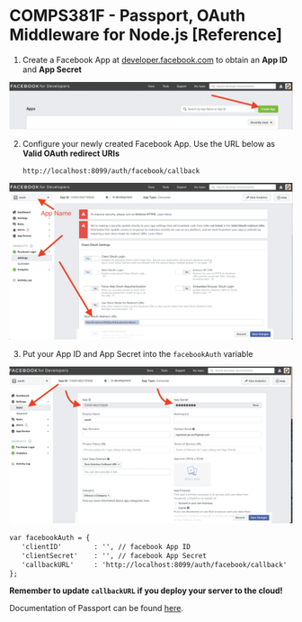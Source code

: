 # COMPS381F - Passport, OAuth Middleware for Node.js [Reference]

1. Create a Facebook App at [developer.facebook.com](https://developer.facebook.com/apps) to obtain an **App ID** and **App Secret**

![Create a Facebook App](fb01.png)

2. Configure your newly created Facebook App.  Use the URL below as **Valid OAuth redirect URIs**

   ```
   http://localhost:8099/auth/facebook/callback
   ```

![Configure your Facebook App](fb02.png)

3. Put your App ID and App Secret into the `facebookAuth` variable

![Configure your Facebook App](fb03.png)

   ```
   var facebookAuth = {
      'clientID'        : '', // facebook App ID
      'clientSecret'    : '', // facebook App Secret
      'callbackURL'     : 'http://localhost:8099/auth/facebook/callback' 
   };
   ```

**Remember to update `callbackURL` if you deploy your server to the cloud!**

Documentation of Passport can be found [here](http://www.passportjs.org).
